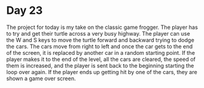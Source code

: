 # Day 23
The project for today is my take on the classic game frogger. The player has to try and get their turtle across a very busy highway. The player can use the W and S keys to move the turtle forward and backward trying to dodge the cars. The cars move from right to left and once the car gets to the end of the screen, it is replaced by another car in a random starting point. If the player makes it to the end of the level, all the cars are cleared, the speed of them is increased, and the player is sent back to the beginning starting the loop over again. If the player ends up getting hit by one of the cars, they are shown a game over screen.
